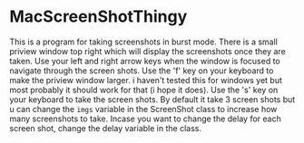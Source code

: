 # MacScreenShotThingy
This is a program for taking screenshots in burst mode. There is a small priview window top right which will display the screenshots once they are taken. Use your left and right arrow keys when the window is focused to navigate through the screen shots. Use the 'f' key on your keyboard to make the priview window larger. i haven't tested this for windows yet but most probably it should work for that (i hope it does). Use the 's' key on your keyboard to take the screen shots. By default it take 3 screen shots but u can change the `imgs` variable in the ScreenShot class to increase how many screenshots to take. Incase you want to change the delay for each screen shot, change the delay variable in the class.
